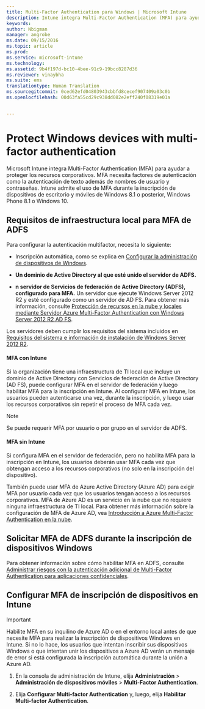 ```yaml
---
title: Multi-Factor Authentication para Windows | Microsoft Intune
description: Intune integra Multi-Factor Authentication (MFA) para ayudar a proteger los recursos corporativos.
keywords: 
author: Nbigman
manager: angrobe
ms.date: 09/15/2016
ms.topic: article
ms.prod: 
ms.service: microsoft-intune
ms.technology: 
ms.assetid: 9b4f197d-bc10-4bee-91c9-19bcc8287d36
ms.reviewer: vinaybha
ms.suite: ems
translationtype: Human Translation
ms.sourcegitcommit: 0ced62efd04803943cbbfd8cecef907409a03c0b
ms.openlocfilehash: 00d63fa55cd29c938dd082e2eff240f08319e01a


---
```


# Protect Windows devices with multi-factor authentication
Microsoft Intune integra Multi-Factor Authentication (MFA) para ayudar a proteger los recursos corporativos. MFA necesita factores de autenticación como la autenticación de texto además de nombres de usuario y contraseñas. Intune admite el uso de MFA durante la inscripción de dispositivos de escritorio y móviles de Windows 8.1 o posterior, Windows Phone 8.1 o Windows 10.

## Requisitos de infraestructura local para MFA de ADFS
Para configurar la autenticación multifactor, necesita lo siguiente:

-   Inscripción automática, como se explica en [Configurar la administración de dispositivos de Windows](set-up-windows-device-management-with-microsoft-intune.md).
-   **Un dominio de Active Directory al que esté unido el servidor de ADFS.**

-   **n servidor de Servicios de federación de Active Directory (ADFS), configurado para MFA.** Un servidor que ejecute Windows Server 2012 R2 y esté configurado como un servidor de AD FS. Para obtener más información, consulte [Protección de recursos en la nube y locales mediante Servidor Azure Multi-Factor Authentication con Windows Server 2012 R2 AD FS](https://azure.microsoft.com/en-us/documentation/articles/multi-factor-authentication-get-started-adfs-w2k12/).

Los servidores deben cumplir los requisitos del sistema incluidos en [Requisitos del sistema e información de instalación de Windows Server 2012 R2](http://technet.microsoft.com/library/dn303418.aspx).

 


#### MFA con Intune
Si la organización tiene una infraestructura de TI local que incluye un dominio de Active Directory con Servicios de federación de Active Directory (AD FS), puede configurar MFA en el servidor de federación y luego habilitar MFA para la inscripción en Intune. Al configurar MFA en Intune, los usuarios pueden autenticarse una vez, durante la inscripción, y luego usar los recursos corporativos sin repetir el proceso de MFA cada vez.

>[!NOTE]
>Se puede requerir MFA por usuario o por grupo en el servidor de ADFS.  

#### MFA sin Intune
Si configura MFA en el servidor de federación, pero no habilita MFA para la inscripción en Intune, los usuarios deberán usar MFA cada vez que obtengan acceso a los recursos corporativos (no solo en la inscripción del dispositivo).

También puede usar MFA de Azure Active Directory (Azure AD) para exigir MFA por usuario cada vez que los usuarios tengan acceso a los recursos corporativos. MFA de Azure AD es un servicio en la nube que no requiere ninguna infraestructura de TI local. Para obtener más información sobre la configuración de MFA de Azure AD, vea [Introducción a Azure Multi-Factor Authentication en la nube](https://azure.microsoft.com/en-us/documentation/articles/multi-factor-authentication-get-started-cloud/).

## Solicitar MFA de ADFS durante la inscripción de dispositivos Windows
Para obtener información sobre cómo habilitar MFA en ADFS, consulte [Administrar riesgos con la autenticación adicional de Multi-Factor Authentication para aplicaciones confidenciales](http://technet.microsoft.com/library/dn280949.aspx).

## Configurar MFA de inscripción de dispositivos en Intune
>[!Important]  
>Habilite MFA en su inquilino de Azure AD o en el entorno local antes de que necesite MFA para realizar la inscripción de dispositivos Windows en Intune. Si no lo hace, los usuarios que intentan inscribir sus dispositivos Windows o que intentan unir los dispositivos a Azure AD verán un mensaje de error si está configurada la inscripción automática durante la unión a Azure AD.

1.  En la consola de administración de Intune, elija **Administración** &gt; **Administración de dispositivos móviles** &gt; **Multi-Factor Authentication**.

2.  Elija **Configurar Multi-factor Authentication** y, luego, elija **Habilitar Multi-factor Authentication**.



<!--HONumber=Sep16_HO3-->


